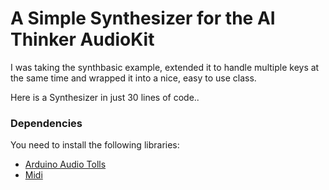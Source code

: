 # A Simple Synthesizer for the AI Thinker AudioKit

I was taking the synthbasic example, extended it to handle multiple keys at the same time and wrapped it into a nice, easy to use class.

Here is a Synthesizer in just 30 lines of code..

### Dependencies

You need to install the following libraries:

- [Arduino Audio Tolls](https://github.com/pschatzmann/arduino-audio-tools)
- [Midi](https://github.com/pschatzmann/arduino-midi)

